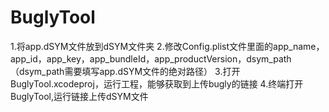 # BuglyTool

1.将app.dSYM文件放到dSYM文件夹
2.修改Config.plist文件里面的app_name，app_id，app_key，app_bundleId，app_productVersion，dsym_path（dsym_path需要填写app.dSYM文件的绝对路径）
3.打开BuglyTool.xcodeproj，运行工程，能够获取到上传bugly的链接
4.终端打开BuglyTool,运行链接上传dSYM文件
